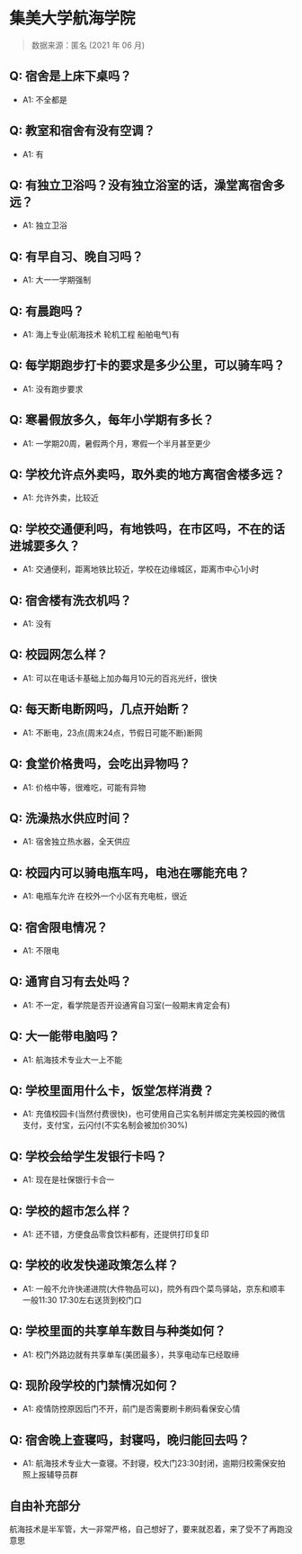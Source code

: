 # 集美大学航海学院

> 数据来源：匿名 (2021 年 06 月)

## Q: 宿舍是上床下桌吗？

- A1: 不全都是

## Q: 教室和宿舍有没有空调？

- A1: 有

## Q: 有独立卫浴吗？没有独立浴室的话，澡堂离宿舍多远？

- A1: 独立卫浴

## Q: 有早自习、晚自习吗？

- A1: 大一一学期强制

## Q: 有晨跑吗？

- A1: 海上专业(航海技术 轮机工程 船舶电气)有

## Q: 每学期跑步打卡的要求是多少公里，可以骑车吗？

- A1: 没有跑步要求

## Q: 寒暑假放多久，每年小学期有多长？

- A1: 一学期20周，暑假两个月，寒假一个半月甚至更少

## Q: 学校允许点外卖吗，取外卖的地方离宿舍楼多远？

- A1: 允许外卖，比较近

## Q: 学校交通便利吗，有地铁吗，在市区吗，不在的话进城要多久？

- A1: 交通便利，距离地铁比较近，学校在边缘城区，距离市中心1小时

## Q: 宿舍楼有洗衣机吗？

- A1: 没有

## Q: 校园网怎么样？

- A1: 可以在电话卡基础上加办每月10元的百兆光纤，很快

## Q: 每天断电断网吗，几点开始断？

- A1: 不断电，23点(周末24点，节假日可能不断)断网

## Q: 食堂价格贵吗，会吃出异物吗？

- A1: 价格中等，很难吃，可能有异物

## Q: 洗澡热水供应时间？

- A1: 宿舍独立热水器，全天供应

## Q: 校园内可以骑电瓶车吗，电池在哪能充电？

- A1: 电瓶车允许 在校外一个小区有充电桩，很近

## Q: 宿舍限电情况？

- A1: 不限电

## Q: 通宵自习有去处吗？

- A1: 不一定，看学院是否开设通宵自习室(一般期末肯定会有)

## Q: 大一能带电脑吗？

- A1: 航海技术专业大一上不能

## Q: 学校里面用什么卡，饭堂怎样消费？

- A1: 充值校园卡(当然付费很快)，也可使用自己实名制并绑定完美校园的微信支付，支付宝，云闪付(不实名制会被加价30%)

## Q: 学校会给学生发银行卡吗？

- A1: 现在是社保银行卡合一

## Q: 学校的超市怎么样？

- A1: 还不错，方便食品零食饮料都有，还提供打印复印

## Q: 学校的收发快递政策怎么样？

- A1: 一般不允许快递进院(大件物品可以)，院外有四个菜鸟驿站，京东和顺丰一般11:30 17:30左右送货到校门口

## Q: 学校里面的共享单车数目与种类如何？

- A1: 校门外路边就有共享单车(美团最多），共享电动车已经取缔

## Q: 现阶段学校的门禁情况如何？

- A1: 疫情防控原因后门不开，前门是否需要刷卡刷码看保安心情

## Q: 宿舍晚上查寝吗，封寝吗，晚归能回去吗？

- A1: 航海技术专业大一查寝。不封寝，校大门23:30封闭，逾期归校需保安拍照上报辅导员群

## 自由补充部分

航海技术是半军管，大一非常严格，自己想好了，要来就忍着，来了受不了再跑没意思